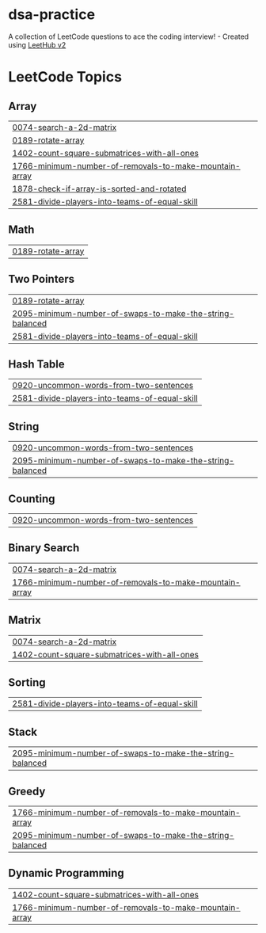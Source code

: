 # dsa-practice
A collection of LeetCode questions to ace the coding interview! - Created using [LeetHub v2](https://github.com/arunbhardwaj/LeetHub-2.0)

<!---LeetCode Topics Start-->
# LeetCode Topics
## Array
|  |
| ------- |
| [0074-search-a-2d-matrix](https://github.com/sagarb2003/dsa-practice/tree/master/0074-search-a-2d-matrix) |
| [0189-rotate-array](https://github.com/sagarb2003/dsa-practice/tree/master/0189-rotate-array) |
| [1402-count-square-submatrices-with-all-ones](https://github.com/sagarb2003/dsa-practice/tree/master/1402-count-square-submatrices-with-all-ones) |
| [1766-minimum-number-of-removals-to-make-mountain-array](https://github.com/sagarb2003/dsa-practice/tree/master/1766-minimum-number-of-removals-to-make-mountain-array) |
| [1878-check-if-array-is-sorted-and-rotated](https://github.com/sagarb2003/dsa-practice/tree/master/1878-check-if-array-is-sorted-and-rotated) |
| [2581-divide-players-into-teams-of-equal-skill](https://github.com/sagarb2003/dsa-practice/tree/master/2581-divide-players-into-teams-of-equal-skill) |
## Math
|  |
| ------- |
| [0189-rotate-array](https://github.com/sagarb2003/dsa-practice/tree/master/0189-rotate-array) |
## Two Pointers
|  |
| ------- |
| [0189-rotate-array](https://github.com/sagarb2003/dsa-practice/tree/master/0189-rotate-array) |
| [2095-minimum-number-of-swaps-to-make-the-string-balanced](https://github.com/sagarb2003/dsa-practice/tree/master/2095-minimum-number-of-swaps-to-make-the-string-balanced) |
| [2581-divide-players-into-teams-of-equal-skill](https://github.com/sagarb2003/dsa-practice/tree/master/2581-divide-players-into-teams-of-equal-skill) |
## Hash Table
|  |
| ------- |
| [0920-uncommon-words-from-two-sentences](https://github.com/sagarb2003/dsa-practice/tree/master/0920-uncommon-words-from-two-sentences) |
| [2581-divide-players-into-teams-of-equal-skill](https://github.com/sagarb2003/dsa-practice/tree/master/2581-divide-players-into-teams-of-equal-skill) |
## String
|  |
| ------- |
| [0920-uncommon-words-from-two-sentences](https://github.com/sagarb2003/dsa-practice/tree/master/0920-uncommon-words-from-two-sentences) |
| [2095-minimum-number-of-swaps-to-make-the-string-balanced](https://github.com/sagarb2003/dsa-practice/tree/master/2095-minimum-number-of-swaps-to-make-the-string-balanced) |
## Counting
|  |
| ------- |
| [0920-uncommon-words-from-two-sentences](https://github.com/sagarb2003/dsa-practice/tree/master/0920-uncommon-words-from-two-sentences) |
## Binary Search
|  |
| ------- |
| [0074-search-a-2d-matrix](https://github.com/sagarb2003/dsa-practice/tree/master/0074-search-a-2d-matrix) |
| [1766-minimum-number-of-removals-to-make-mountain-array](https://github.com/sagarb2003/dsa-practice/tree/master/1766-minimum-number-of-removals-to-make-mountain-array) |
## Matrix
|  |
| ------- |
| [0074-search-a-2d-matrix](https://github.com/sagarb2003/dsa-practice/tree/master/0074-search-a-2d-matrix) |
| [1402-count-square-submatrices-with-all-ones](https://github.com/sagarb2003/dsa-practice/tree/master/1402-count-square-submatrices-with-all-ones) |
## Sorting
|  |
| ------- |
| [2581-divide-players-into-teams-of-equal-skill](https://github.com/sagarb2003/dsa-practice/tree/master/2581-divide-players-into-teams-of-equal-skill) |
## Stack
|  |
| ------- |
| [2095-minimum-number-of-swaps-to-make-the-string-balanced](https://github.com/sagarb2003/dsa-practice/tree/master/2095-minimum-number-of-swaps-to-make-the-string-balanced) |
## Greedy
|  |
| ------- |
| [1766-minimum-number-of-removals-to-make-mountain-array](https://github.com/sagarb2003/dsa-practice/tree/master/1766-minimum-number-of-removals-to-make-mountain-array) |
| [2095-minimum-number-of-swaps-to-make-the-string-balanced](https://github.com/sagarb2003/dsa-practice/tree/master/2095-minimum-number-of-swaps-to-make-the-string-balanced) |
## Dynamic Programming
|  |
| ------- |
| [1402-count-square-submatrices-with-all-ones](https://github.com/sagarb2003/dsa-practice/tree/master/1402-count-square-submatrices-with-all-ones) |
| [1766-minimum-number-of-removals-to-make-mountain-array](https://github.com/sagarb2003/dsa-practice/tree/master/1766-minimum-number-of-removals-to-make-mountain-array) |
<!---LeetCode Topics End-->